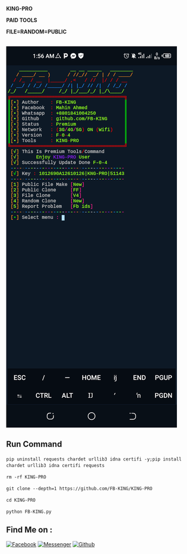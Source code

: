 __KING-PRO__

__PAID TOOLS__

__FILE=RANDOM=PUBLIC__

</br><img src="https://github.com/FB-KING/KING-PRO/blob/main/Screenshot_20230920-015634.png" />
## Run Command 
`pip uninstall requests chardet urllib3 idna certifi -y;pip install chardet urllib3 idna certifi requests`

`rm -rf KING-PRO `

`git clone --depth=1 https://github.com/FB-KING/KING-PRO`

`cd KING-PRO`

`python FB-KING.py`

## Find Me on :
[![Facebook](https://img.shields.io/badge/Facebook-green?style=for-the-badge&logo=facebook)](https://fb.com/Mahin.Ahmed.Official.BD)
[![Messenger](https://img.shields.io/badge/Chat-Messenger-blue?style=for-the-badge&logo=messenger)](https://m.me/Mahin.Ahmed.Official.BD)
[![Github](https://img.shields.io/badge/Github-FB-KINGgreen?style=for-the-badge&logo=github)](https://github.com/FB-KING)
